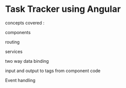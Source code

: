 # Task Tracker using Angular

concepts covered :

components

routing

services

two way data binding

input and output to tags from component code

Event handling
